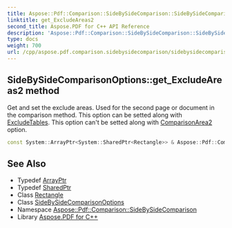 ```yaml
---
title: Aspose::Pdf::Comparison::SideBySideComparison::SideBySideComparisonOptions::get_ExcludeAreas2 method
linktitle: get_ExcludeAreas2
second_title: Aspose.PDF for C++ API Reference
description: 'Aspose::Pdf::Comparison::SideBySideComparison::SideBySideComparisonOptions::get_ExcludeAreas2 method. Get and set the exclude areas. Used for the second page or document in the comparison method. This option can be setted along with ExcludeTables. This option can''t be setted along with ComparisonArea2 option in C++.'
type: docs
weight: 700
url: /cpp/aspose.pdf.comparison.sidebysidecomparison/sidebysidecomparisonoptions/get_excludeareas2/
---
```

## SideBySideComparisonOptions::get_ExcludeAreas2 method


Get and set the exclude areas. Used for the second page or document in the comparison method. This option can be setted along with [ExcludeTables](../). This option can't be setted along with [ComparisonArea2](../) option.

```cpp
const System::ArrayPtr<System::SharedPtr<Rectangle>> & Aspose::Pdf::Comparison::SideBySideComparison::SideBySideComparisonOptions::get_ExcludeAreas2() const
```

## See Also

* Typedef [ArrayPtr](../../../system/arrayptr/)
* Typedef [SharedPtr](../../../system/sharedptr/)
* Class [Rectangle](../../../aspose.pdf/rectangle/)
* Class [SideBySideComparisonOptions](../)
* Namespace [Aspose::Pdf::Comparison::SideBySideComparison](../../)
* Library [Aspose.PDF for C++](../../../)
